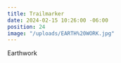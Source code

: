 ```yaml
---
title: Trailmarker
date: 2024-02-15 10:26:00 -06:00
position: 24
image: "/uploads/EARTH%20WORK.jpg"
---
```


Earthwork
